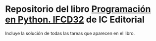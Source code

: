 # Repositorio del libro [Programación en Python. IFCD32](https://www.iceditorial.com/informatica-y-telecomunicaciones/10305-programacion-en-python-ifcd32-9788411039048.html) de IC Editorial

Incluye la solución de todas las tareas que aparecen en el libro.
